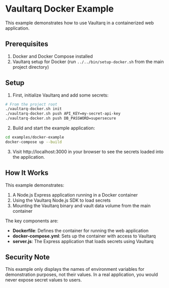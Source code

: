 # Vaultarq Docker Example

This example demonstrates how to use Vaultarq in a containerized web application.

## Prerequisites

1. Docker and Docker Compose installed
2. Vaultarq setup for Docker (run `../../bin/setup-docker.sh` from the main project directory)

## Setup

1. First, initialize Vaultarq and add some secrets:

```bash
# From the project root
./vaultarq-docker.sh init
./vaultarq-docker.sh push API_KEY=my-secret-api-key
./vaultarq-docker.sh push DB_PASSWORD=supersecure
```

2. Build and start the example application:

```bash
cd examples/docker-example
docker-compose up --build
```

3. Visit http://localhost:3000 in your browser to see the secrets loaded into the application.

## How It Works

This example demonstrates:

1. A Node.js Express application running in a Docker container
2. Using the Vaultarq Node.js SDK to load secrets
3. Mounting the Vaultarq binary and vault data volume from the main container

The key components are:

- **Dockerfile**: Defines the container for running the web application
- **docker-compose.yml**: Sets up the container with access to Vaultarq
- **server.js**: The Express application that loads secrets using Vaultarq

## Security Note

This example only displays the names of environment variables for demonstration purposes, not their values. In a real application, you would never expose secret values to users. 